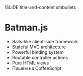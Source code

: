 !SLIDE title-and-content smbullets

# Batman.js

* Rails-like client-side framework
* Stateful MVC architecture
* Powerful binding system
* Routable controller actions
* Pure HTML views
* Пишем на CoffeeScript
